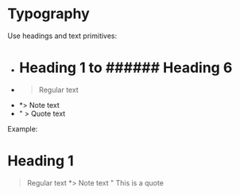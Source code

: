 # Typography

Use headings and text primitives:

- # Heading 1 to ###### Heading 6
- > Regular text
- *> Note text
- " > Quote text

Example:

# Heading 1
> Regular text
*> Note text
" This is a quote
